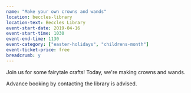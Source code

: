 ```yaml
---
name: "Make your own crowns and wands"
location: beccles-library
location-text: Beccles Library
event-start-date: 2019-04-16
event-start-time: 1030
event-end-time: 1130
event-category: ["easter-holidays", "childrens-month"]
event-ticket-price: free
breadcrumb: y
---
```


Join us for some fairytale crafts! Today, we're making crowns and wands.

Advance booking by contacting the library is advised.
